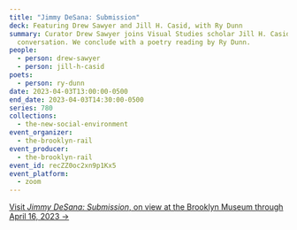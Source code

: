 ```yaml
---
title: "Jimmy DeSana: Submission"
deck: Featuring Drew Sawyer and Jill H. Casid, with Ry Dunn
summary: Curator Drew Sawyer joins Visual Studies scholar Jill H. Casid for a
  conversation. We conclude with a poetry reading by Ry Dunn.
people:
  - person: drew-sawyer
  - person: jill-h-casid
poets:
  - person: ry-dunn
date: 2023-04-03T13:00:00-0500
end_date: 2023-04-03T14:30:00-0500
series: 780
collections:
  - the-new-social-environment
event_organizer:
  - the-brooklyn-rail
event_producer:
  - the-brooklyn-rail
event_id: recZZ0oc2xn9p1Kx5
event_platform:
  - zoom
---
```

[V﻿isit *Jimmy DeSana: Submission*, on view at the Brooklyn Museum through April 16, 2023 →](https://www.brooklynmuseum.org/exhibitions/jimmy_desana)